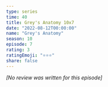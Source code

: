 ```yaml
---
type: series
time: 40
title: Grey's Anatomy 10x7
date: "2022-08-12T00:00:00"
name: "Grey's Anatomy"
season: 10
episode: 7
rating: 3
ratingEmoji: "⭐️⭐️⭐️"
share: false
---
```


*[No review was written for this episode]*